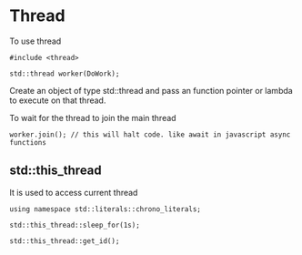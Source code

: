 # Thread
To use thread 
```
#include <thread>

std::thread worker(DoWork);
```
Create an object of type std::thread and pass an function pointer or lambda to execute on that thread.

To wait for the thread to join the main thread

```
worker.join(); // this will halt code. like await in javascript async functions
```


## std::this_thread
It is used to access current thread

```
using namespace std::literals::chrono_literals;

std::this_thread::sleep_for(1s);

std::this_thread::get_id();
```